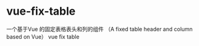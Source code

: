# vue-fix-table
 一个基于Vue 的固定表格表头和列的组件
 （A fixed table header and column based on Vue）
vue  fix table
